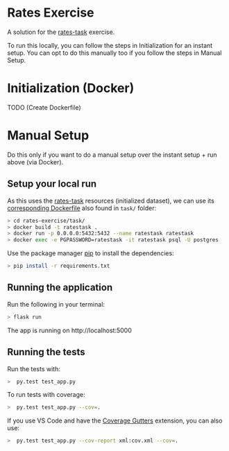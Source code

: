 # Rates Exercise

A solution for the [rates-task](https://github.com/xeneta/ratestask) exercise.

To run this locally, you can follow the steps in Initialization for an instant setup.
You can opt to do this manually too if you follow the steps in Manual Setup.

# Initialization (Docker)

TODO (Create Dockerfile)

# Manual Setup

Do this only if you want to do a manual setup over the instant setup + run above (via Docker).
## Setup your local run

As this uses the [rates-task](https://github.com/xeneta/ratestask) resources (initialized dataset), we can use its [corresponding Dockerfile](https://github.com/xeneta/ratestask/blob/trunk/Dockerfile) also found in `task/` folder:

```bash
> cd rates-exercise/task/
> docker build -t ratestask .                                           # this builds the image based on the Dockerfile
> docker run -p 0.0.0.0:5432:5432 --name ratestask ratestask            # this instantiates the container using the `ratestask` image
> docker exec -e PGPASSWORD=ratestask -it ratestask psql -U postgres    # this runs the Postgres instance for database connection
```

Use the package manager [pip](https://pip.pypa.io/en/stable/) to install the dependencies:

```bash
> pip install -r requirements.txt
```

## Running the application

Run the following in your terminal:

```bash
> flask run
```

The app is running on http://localhost:5000

## Running the tests

Run the tests with:

```bash
>  py.test test_app.py 
```

To run tests with coverage:

```bash
>  py.test test_app.py --cov=.
```

If you use VS Code and have the [Coverage Gutters](https://marketplace.visualstudio.com/items?itemName=ryanluker.vscode-coverage-gutters) extension, you can also use:

```bash
>  py.test test_app.py --cov-report xml:cov.xml --cov=.
```